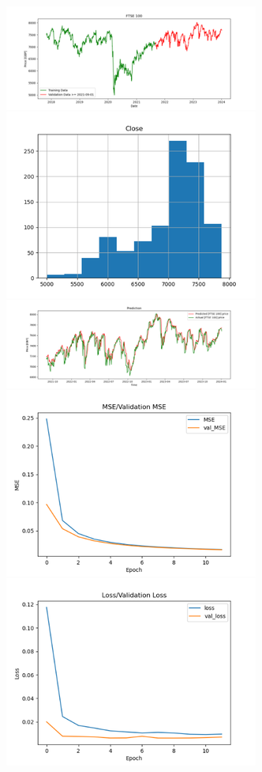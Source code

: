 ![](https://github.com/JordiCorbilla/stock-prediction-deep-neural-learning/raw/master/^FTSE_20240103_47d3b87006cce7206e95ae731317bd7f/FTSE%20100_price.png)
![](https://github.com/JordiCorbilla/stock-prediction-deep-neural-learning/raw/master/^FTSE_20240103_47d3b87006cce7206e95ae731317bd7f/FTSE%20100_hist.png)
![](https://github.com/JordiCorbilla/stock-prediction-deep-neural-learning/raw/master/^FTSE_20240103_47d3b87006cce7206e95ae731317bd7f/FTSE%20100_prediction.png)
![](https://github.com/JordiCorbilla/stock-prediction-deep-neural-learning/raw/master/^FTSE_20240103_47d3b87006cce7206e95ae731317bd7f/MSE.png)
![](https://github.com/JordiCorbilla/stock-prediction-deep-neural-learning/raw/master/^FTSE_20240103_47d3b87006cce7206e95ae731317bd7f/loss.png)
